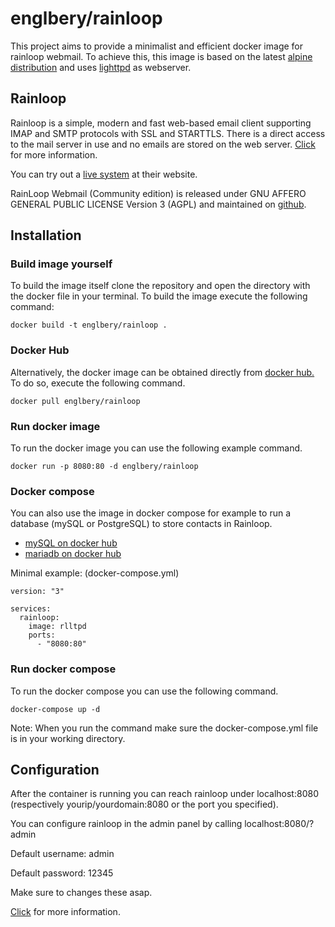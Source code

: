 # englbery/rainloop
This project aims to provide a minimalist and efficient docker image for rainloop webmail. 
To achieve this, this image is based on the latest [alpine distribution](https://alpinelinux.org/) and uses [lighttpd](https://www.lighttpd.net/) as webserver. 

## Rainloop

Rainloop is a simple, modern and fast web-based email client supporting IMAP and SMTP protocols with SSL and STARTTLS. There is a direct access to the mail server in use and no emails are stored on the web server. [Click](https://www.rainloop.net/features/) for more information. 

You can try out a [live system](https://www.rainloop.net/try-now/) at their website.

RainLoop Webmail (Community edition) is released under GNU AFFERO GENERAL PUBLIC LICENSE Version 3 (AGPL) and maintained on [github](https://github.com/RainLoop/rainloop-webmail).

## Installation
### Build image yourself
To build the image itself clone the repository and open the directory with the docker file in your terminal. 
To build the image execute the following command:

    docker build -t englbery/rainloop .

### Docker Hub
Alternatively, the docker image can be obtained directly from [docker hub.](https://hub.docker.com/) To do so, execute the following command.

    docker pull englbery/rainloop
    
### Run docker image
To run the docker image you can use the following example command.
```
docker run -p 8080:80 -d englbery/rainloop
``` 

### Docker compose
You can also use the image in docker compose for example to run a database (mySQL or PostgreSQL) to store contacts in Rainloop.
 - [mySQL on docker hub](https://hub.docker.com/_/mysql)
 - [mariadb on docker hub](https://hub.docker.com/_/mariadb)

Minimal example: (docker-compose.yml)
```
version: "3"

services:
  rainloop:
    image: rlltpd
    ports:
      - "8080:80"
```

### Run docker compose 
To run the docker compose you can use the following command.
```
docker-compose up -d
```
Note: When you run the command make sure the docker-compose.yml file is in your working directory. 

## Configuration

After the container is running you can reach rainloop under localhost:8080 (respectively yourip/yourdomain:8080 or the port you specified).

You can configure rainloop in the admin panel by calling localhost:8080/?admin

Default username: admin

Default password: 12345

Make sure to changes these asap.

[Click](https://www.rainloop.net/docs/configuration/) for more information. 
